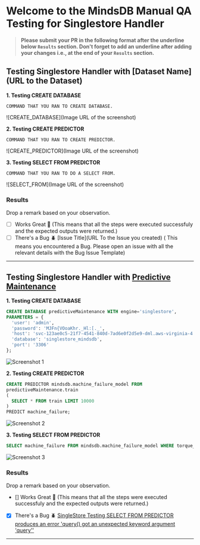 # Welcome to the MindsDB Manual QA Testing for Singlestore Handler

> **Please submit your PR in the following format after the underline below `Results` section. Don't forget to add an underline after adding your changes i.e., at the end of your `Results` section.**

## Testing Singlestore Handler with [Dataset Name](URL to the Dataset)

**1. Testing CREATE DATABASE**

```
COMMAND THAT YOU RAN TO CREATE DATABASE.
```

![CREATE_DATABASE](Image URL of the screenshot)

**2. Testing CREATE PREDICTOR**

```
COMMAND THAT YOU RAN TO CREATE PREDICTOR.
```

![CREATE_PREDICTOR](Image URL of the screenshot)

**3. Testing SELECT FROM PREDICTOR**

```
COMMAND THAT YOU RAN TO DO A SELECT FROM.
```

![SELECT_FROM](Image URL of the screenshot)

### Results

Drop a remark based on your observation.
- [ ] Works Great 💚 (This means that all the steps were executed successfuly and the expected outputs were returned.)
- [ ] There's a Bug 🪲 [Issue Title](URL To the Issue you created) ( This means you encountered a Bug. Please open an issue with all the relevant details with the Bug Issue Template)

---

## Testing Singlestore Handler with [Predictive Maintenance](https://www.kaggle.com/datasets/tolgadincer/predictive-maintenance?select=train.csv)

**1. Testing CREATE DATABASE**

```sql
CREATE DATABASE predictiveMaintenance WITH engine='singlestore',
PARAMETERS = {
  'user': 'admin',
  'password': 'MJFn{VOoaKhr._Hl:[._',
  'host': 'svc-123ae0c5-21f7-4541-840d-7ad6e0f2d5e9-dml.aws-virginia-4.svc.singlestore.com',
  'database': 'singlestore_mindsdb',
  'port': '3306'
};
```

<!-- add screenshot 1 -->
![Screenshot 1](https://i.imgur.com/ezeuAry.png)

**2. Testing CREATE PREDICTOR**

```sql
CREATE PREDICTOR mindsdb.machine_failure_model FROM
predictiveMaintenance.train
(
  SELECT * FROM train LIMIT 10000
)
PREDICT machine_failure;
```

<!-- add screenshot 2 -->
![Screenshot 2](https://i.imgur.com/h3kgeTj.png)

**3. Testing SELECT FROM PREDICTOR**

```sql
SELECT machine_failure FROM mindsdb.machine_failure_model WHERE torque_nm = 40;
```

<!-- add screenshot 3 -->
![Screenshot 3](https://i.imgur.com/knPd6Ox.png)

### Results

Drop a remark based on your observation.
- [] Works Great 💚 (This means that all the steps were executed successfuly and the expected outputs were returned.)
- [x] There's a Bug 🪲 [SingleStore Testing SELECT FROM PREDICTOR produces an error 'query() got an unexpected keyword argument 'query''](https://github.com/mindsdb/mindsdb/issues/3938) 

---
